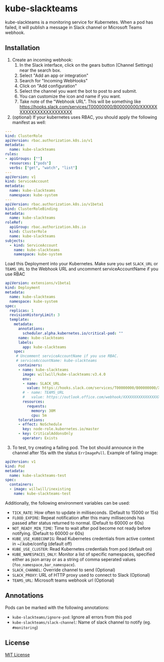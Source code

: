# kube-slackteams

kube-slackteams is a monitoring service for Kubernetes. When a pod has failed,
it will publish a message in Slack channel or Microsoft Teams webhook.

## Installation

1. Create an incoming webhook:
   1. In the Slack interface, click on the gears button (Channel Settings) near the search box.
   2. Select "Add an app or integration"
   3. Search for "Incoming WebHooks"
   4. Click on "Add configuration"
   5. Select the channel you want the bot to post to and submit.
   6. You can customize the icon and name if you want.
   7. Take note of the "Webhook URL". This will be something like https://hooks.slack.com/services/T00000000/B00000000/XXXXXXXXXXXXXXXXXXXXXXXX
2. (optional) If your kubernetes uses RBAC, you should apply the following manifest as well:
```yml
---
kind: ClusterRole
apiVersion: rbac.authorization.k8s.io/v1
metadata:
  name: kube-slackteams
rules:
- apiGroups: [""]
  resources: ["pods"]
  verbs: ["get", "watch", "list"]
---
apiVersion: v1
kind: ServiceAccount
metadata:
  name: kube-slackteams
  namespace: kube-system
---
apiVersion: rbac.authorization.k8s.io/v1beta1
kind: ClusterRoleBinding
metadata:
  name: kube-slackteams
roleRef:
  apiGroup: rbac.authorization.k8s.io
  kind: ClusterRole
  name: kube-slackteams
subjects:
  - kind: ServiceAccount
    name: kube-slackteams
    namespace: kube-system
  ```
Load this Deployment into your Kubernetes. Make sure you set `SLACK_URL` or `TEAMS_URL` to the Webhook URL and uncomment serviceAccountName if you use RBAC

```yml
apiVersion: extensions/v1beta1
kind: Deployment
metadata:
  name: kube-slackteams
  namespace: kube-system
spec:
  replicas: 1
  revisionHistoryLimit: 3
  template:
    metadata:
      annotations:
        scheduler.alpha.kubernetes.io/critical-pod: ""
      name: kube-slackteams
      labels:
        app: kube-slackteams
    spec:
     # Uncomment serviceAccountName if you use RBAC.
     # serviceAccountName: kube-slackteams
      containers:
      - name: kube-slackteams
        image: willwill/kube-slackteams:v3.4.0
        env:
        - name: SLACK_URL
          value: https://hooks.slack.com/services/T00000000/B00000000/XXXXXXXXXXXXXXXXXXXXXXXX
        # - name: TEAMS_URL
        #   value: https://outlook.office.com/webhook/XXXXXXXXXXXXXXXXXXXXXXXX
        resources:
          requests:
            memory: 30M
            cpu: 5m
      tolerations:
      - effect: NoSchedule
        key: node-role.kubernetes.io/master
      - key: CriticalAddonsOnly
        operator: Exists
```

3. To test, try creating a failing pod. The bot should announce in the channel after 15s with the status `ErrImagePull`. Example of failing image:

```yml
apiVersion: v1
kind: Pod
metadata:
  name: kube-slackteams-test
spec:
  containers:
  - image: willwill/inexisting
    name: kube-slackteams-test
```

Additionally, the following environment variables can be used:

- `TICK_RATE`: How often to update in milliseconds. (Default to 15000 or 15s)
- `FLOOD_EXPIRE`: Repeat notification after this many milliseconds has passed after status returned to normal. (Default to 60000 or 60s)
- `NOT_READY_MIN_TIME`: Time to wait after pod become not ready before notifying. (Default to 60000 or 60s)
- `KUBE_USE_KUBECONFIG`: Read Kubernetes credentials from active context in ~/.kube/config (default off)
- `KUBE_USE_CLUSTER`: Read Kubernetes credentials from pod (default on)
- `KUBE_NAMESPACES_ONLY`: Monitor a list of specific namespaces, specified either as json array or as a string of comma seperated values (`foo_namespace,bar_namespace`).
- `SLACK_CHANNEL`: Override channel to send (Optional)
- `SLACK_PROXY`: URL of HTTP proxy used to connect to Slack (Optional)
- `TEAMS_URL`: Microsoft teams webhook url (Optional)

## Annotations

Pods can be marked with the following annotations:

- `kube-slackteams/ignore-pod`: Ignore all errors from this pod
- `kube-slackteams/slack-channel`: Name of slack channel to notify (eg. `#monitoring`)

## License

[MIT License](LICENSE)
